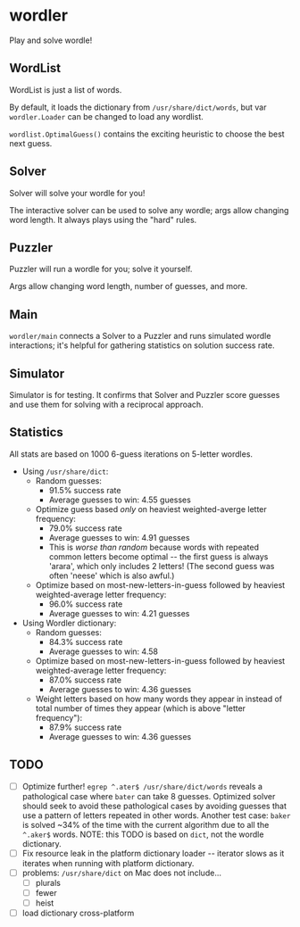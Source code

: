 # wordler
Play and solve wordle!

## WordList
WordList is just a list of words.

By default, it loads the dictionary from `/usr/share/dict/words`, but var
`wordler.Loader` can be changed to load any wordlist.

`wordlist.OptimalGuess()` contains the exciting heuristic to choose the best
next guess.

## Solver
Solver will solve your wordle for you!

The interactive solver can be used to solve any wordle; args allow changing word
length. It always plays using the "hard" rules.

## Puzzler
Puzzler will run a wordle for you; solve it yourself.

Args allow changing word length, number of guesses, and more.

## Main
`wordler/main` connects a Solver to a Puzzler and runs simulated wordle
interactions; it's helpful for gathering statistics on solution success rate.

## Simulator
Simulator is for testing.  It confirms that Solver and Puzzler score guesses and
use them for solving with a reciprocal approach.

## Statistics
All stats are based on 1000 6-guess iterations on 5-letter wordles.

* Using `/usr/share/dict`:
	* Random guesses:
		* 91.5% success rate
		* Average guesses to win: 4.55 guesses
	* Optimize guess based *only* on heaviest weighted-averge letter frequency:
		* 79.0% success rate
		* Average guesses to win: 4.91 guesses
		* This is *worse than random* because words with repeated common letters
		  become optimal -- the first guess is always 'arara', which only includes 2
		  letters! (The second guess was often 'neese' which is also awful.)
	* Optimize based on most-new-letters-in-guess followed by heaviest
	  weighted-average letter frequency:
		* 96.0% success rate
		* Average guesses to win: 4.21 guesses
* Using Wordler dictionary:
	* Random guesses:
		* 84.3% success rate
		* Average guesses to win: 4.58
	* Optimize based on most-new-letters-in-guess followed by heaviest
	  weighted-average letter frequency:
		* 87.0% success rate
		* Average guesses to win: 4.36 guesses
	* Weight letters based on how many words they appear in instead of total
	  number of times they appear (which is above "letter frequency"):
		* 87.9% success rate
		* Average guesses to win: 4.36 guesses

## TODO
* [ ] Optimize further! `egrep ^.ater$ /usr/share/dict/words` reveals a
      pathological case where `bater` can take 8 guesses. Optimized solver
      should seek to avoid these pathological cases by avoiding guesses that
      use a pattern of letters repeated in other words. Another test case:
      `baker` is solved ~34% of the time with the current algorithm due to
      all the `^.aker$` words.
      NOTE: this TODO is based on `dict`, not the wordle dictionary.
* [ ] Fix resource leak in the platform dictionary loader -- iterator slows 
      as it iterates when running with platform dictionary.
* [ ] problems: `/usr/share/dict` on Mac does not include...
    * [ ] plurals
	* [ ] fewer
	* [ ] heist
* [ ] load dictionary cross-platform

